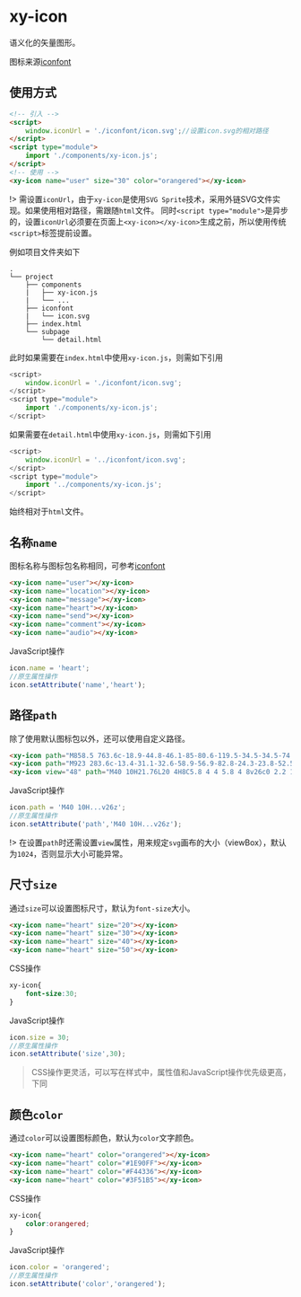 # xy-icon

语义化的矢量图形。

图标来源[iconfont](https://www.iconfont.cn/collections/detail?spm=a313x.7781069.1998910419.d9df05512&cid=9402)

## 使用方式

```html
<!-- 引入 -->
<script>
    window.iconUrl = './iconfont/icon.svg';//设置icon.svg的相对路径
</script>
<script type="module">
    import './components/xy-icon.js';
</script>
<!-- 使用 -->
<xy-icon name="user" size="30" color="orangered"></xy-icon>
```

!> 需设置`iconUrl`，由于`xy-icon`是使用`SVG Sprite`技术，采用外链SVG文件实现。如果使用相对路径，需跟随`html`文件。
同时`<script type="module">`是异步的，设置`iconUrl`必须要在页面上`<xy-icon></xy-icon>`生成之前，所以使用传统`<script>`标签提前设置。

例如项目文件夹如下

```text
.
└── project
    ├── components
    |   ├── xy-icon.js
    |   └── ...
    ├── iconfont
    |   └── icon.svg
    ├── index.html
    └── subpage
        └── detail.html
```

此时如果需要在`index.html`中使用`xy-icon.js`，则需如下引用

```js
<script>
    window.iconUrl = './iconfont/icon.svg';
</script>
<script type="module">
    import './components/xy-icon.js';
</script>
```

如果需要在`detail.html`中使用`xy-icon.js`，则需如下引用

```js
<script>
    window.iconUrl = '../iconfont/icon.svg';
</script>
<script type="module">
    import '../components/xy-icon.js';
</script>
```

始终相对于`html`文件。


## 名称`name`

图标名称与图标包名称相同，可参考[iconfont](https://www.iconfont.cn/collections/detail?spm=a313x.7781069.1998910419.d9df05512&cid=9402)

<xy-icon size="40" name="user"></xy-icon>
<xy-icon size="40" name="location"></xy-icon>
<xy-icon size="40" name="message"></xy-icon>
<xy-icon size="40" name="heart"></xy-icon>
<xy-icon size="40" name="send"></xy-icon>
<xy-icon size="40" name="comment"></xy-icon>
<xy-icon size="40" name="audio"></xy-icon>

```html
<xy-icon name="user"></xy-icon>
<xy-icon name="location"></xy-icon>
<xy-icon name="message"></xy-icon>
<xy-icon name="heart"></xy-icon>
<xy-icon name="send"></xy-icon>
<xy-icon name="comment"></xy-icon>
<xy-icon name="audio"></xy-icon>
```

JavaScript操作

```js
icon.name = 'heart';
//原生属性操作
icon.setAttribute('name','heart');
```

## 路径`path`

除了使用默认图标包以外，还可以使用自定义路径。

<xy-icon size="40" path="M858.5 763.6c-18.9-44.8-46.1-85-80.6-119.5-34.5-34.5-74.7-61.6-119.5-80.6-0.4-0.2-0.8-0.3-1.2-0.5C719.5 518 760 444.7 760 362c0-137-111-248-248-248S264 225 264 362c0 82.7 40.5 156 102.8 201.1-0.4 0.2-0.8 0.3-1.2 0.5-44.8 18.9-85 46-119.5 80.6-34.5 34.5-61.6 74.7-80.6 119.5C146.9 807.5 137 854 136 901.8c-0.1 4.5 3.5 8.2 8 8.2h60c4.4 0 7.9-3.5 8-7.8 2-77.2 33-149.5 87.8-204.3 56.7-56.7 132-87.9 212.2-87.9s155.5 31.2 212.2 87.9C779 752.7 810 825 812 902.2c0.1 4.4 3.6 7.8 8 7.8h60c4.5 0 8.1-3.7 8-8.2-1-47.8-10.9-94.3-29.5-138.2zM512 534c-45.9 0-89.1-17.9-121.6-50.4S340 407.9 340 362c0-45.9 17.9-89.1 50.4-121.6S466.1 190 512 190s89.1 17.9 121.6 50.4S684 316.1 684 362c0 45.9-17.9 89.1-50.4 121.6S557.9 534 512 534z"></xy-icon>
<xy-icon size="40" path="M923 283.6c-13.4-31.1-32.6-58.9-56.9-82.8-24.3-23.8-52.5-42.4-84-55.5-32.5-13.5-66.9-20.3-102.4-20.3-49.3 0-97.4 13.5-139.2 39-10 6.1-19.5 12.8-28.5 20.1-9-7.3-18.5-14-28.5-20.1-41.8-25.5-89.9-39-139.2-39-35.5 0-69.9 6.8-102.4 20.3-31.4 13-59.7 31.7-84 55.5-24.4 23.9-43.5 51.7-56.9 82.8-13.9 32.3-21 66.6-21 101.9 0 33.3 6.8 68 20.3 103.3 11.3 29.5 27.5 60.1 48.2 91 32.8 48.9 77.9 99.9 133.9 151.6 92.8 85.7 184.7 144.9 188.6 147.3l23.7 15.2c10.5 6.7 24 6.7 34.5 0l23.7-15.2c3.9-2.5 95.7-61.6 188.6-147.3 56-51.7 101.1-102.7 133.9-151.6 20.7-30.9 37-61.5 48.2-91 13.5-35.3 20.3-70 20.3-103.3 0.1-35.3-7-69.6-20.9-101.9zM512 814.8S156 586.7 156 385.5C156 283.6 240.3 201 344.3 201c73.1 0 136.5 40.8 167.7 100.4C543.2 241.8 606.6 201 679.7 201c104 0 188.3 82.6 188.3 184.5 0 201.2-356 429.3-356 429.3z"></xy-icon>
<xy-icon size="40" view="48" path="M40 10H21.76L20 4H8C5.8 4 4 5.8 4 8v26c0 2.2 1.8 4 4 4h14l2 6h16c2.2 0 4-1.8 4-4V14c0-2.2-1.8-4-4-4zM14.33 29.17c-4.51 0-8.17-3.67-8.17-8.17s3.67-8.17 8.17-8.17c2.08 0 3.97.74 5.47 2.13l.13.13-2.44 2.36-.12-.11c-.57-.54-1.56-1.17-3.04-1.17-2.62 0-4.75 2.17-4.75 4.84s2.13 4.84 4.75 4.84c2.74 0 3.93-1.75 4.25-2.92h-4.42v-3.1h7.9l.03.14c.08.42.11.79.11 1.21-.01 4.71-3.24 7.99-7.87 7.99zm12.07-3.4c.67 1.2 1.48 2.35 2.38 3.4l-1.07 1.06-1.31-4.46zm1.54-1.54h-1.98l-.61-2.08h7.99s-.68 2.63-3.12 5.47c-1.07-1.23-1.81-2.43-2.28-3.39zM42 40c0 1.1-.9 2-2 2H26l4-4-1.63-5.53 1.84-1.84L35.58 36l1.46-1.46-5.41-5.37c1.8-2.07 3.2-4.5 3.83-7.01H38v-2.08h-7.27V18h-2.08v2.08h-3.92L22.35 12H40c1.1 0 2 .9 2 2v26z"></xy-icon>

```html
<xy-icon path="M858.5 763.6c-18.9-44.8-46.1-85-80.6-119.5-34.5-34.5-74.7-61.6-119.5-80.6-0.4-0.2-0.8-0.3-1.2-0.5C719.5 518 760 444.7 760 362c0-137-111-248-248-248S264 225 264 362c0 82.7 40.5 156 102.8 201.1-0.4 0.2-0.8 0.3-1.2 0.5-44.8 18.9-85 46-119.5 80.6-34.5 34.5-61.6 74.7-80.6 119.5C146.9 807.5 137 854 136 901.8c-0.1 4.5 3.5 8.2 8 8.2h60c4.4 0 7.9-3.5 8-7.8 2-77.2 33-149.5 87.8-204.3 56.7-56.7 132-87.9 212.2-87.9s155.5 31.2 212.2 87.9C779 752.7 810 825 812 902.2c0.1 4.4 3.6 7.8 8 7.8h60c4.5 0 8.1-3.7 8-8.2-1-47.8-10.9-94.3-29.5-138.2zM512 534c-45.9 0-89.1-17.9-121.6-50.4S340 407.9 340 362c0-45.9 17.9-89.1 50.4-121.6S466.1 190 512 190s89.1 17.9 121.6 50.4S684 316.1 684 362c0 45.9-17.9 89.1-50.4 121.6S557.9 534 512 534z"></xy-icon>
<xy-icon path="M923 283.6c-13.4-31.1-32.6-58.9-56.9-82.8-24.3-23.8-52.5-42.4-84-55.5-32.5-13.5-66.9-20.3-102.4-20.3-49.3 0-97.4 13.5-139.2 39-10 6.1-19.5 12.8-28.5 20.1-9-7.3-18.5-14-28.5-20.1-41.8-25.5-89.9-39-139.2-39-35.5 0-69.9 6.8-102.4 20.3-31.4 13-59.7 31.7-84 55.5-24.4 23.9-43.5 51.7-56.9 82.8-13.9 32.3-21 66.6-21 101.9 0 33.3 6.8 68 20.3 103.3 11.3 29.5 27.5 60.1 48.2 91 32.8 48.9 77.9 99.9 133.9 151.6 92.8 85.7 184.7 144.9 188.6 147.3l23.7 15.2c10.5 6.7 24 6.7 34.5 0l23.7-15.2c3.9-2.5 95.7-61.6 188.6-147.3 56-51.7 101.1-102.7 133.9-151.6 20.7-30.9 37-61.5 48.2-91 13.5-35.3 20.3-70 20.3-103.3 0.1-35.3-7-69.6-20.9-101.9zM512 814.8S156 586.7 156 385.5C156 283.6 240.3 201 344.3 201c73.1 0 136.5 40.8 167.7 100.4C543.2 241.8 606.6 201 679.7 201c104 0 188.3 82.6 188.3 184.5 0 201.2-356 429.3-356 429.3z"></xy-icon>
<xy-icon view="48" path="M40 10H21.76L20 4H8C5.8 4 4 5.8 4 8v26c0 2.2 1.8 4 4 4h14l2 6h16c2.2 0 4-1.8 4-4V14c0-2.2-1.8-4-4-4zM14.33 29.17c-4.51 0-8.17-3.67-8.17-8.17s3.67-8.17 8.17-8.17c2.08 0 3.97.74 5.47 2.13l.13.13-2.44 2.36-.12-.11c-.57-.54-1.56-1.17-3.04-1.17-2.62 0-4.75 2.17-4.75 4.84s2.13 4.84 4.75 4.84c2.74 0 3.93-1.75 4.25-2.92h-4.42v-3.1h7.9l.03.14c.08.42.11.79.11 1.21-.01 4.71-3.24 7.99-7.87 7.99zm12.07-3.4c.67 1.2 1.48 2.35 2.38 3.4l-1.07 1.06-1.31-4.46zm1.54-1.54h-1.98l-.61-2.08h7.99s-.68 2.63-3.12 5.47c-1.07-1.23-1.81-2.43-2.28-3.39zM42 40c0 1.1-.9 2-2 2H26l4-4-1.63-5.53 1.84-1.84L35.58 36l1.46-1.46-5.41-5.37c1.8-2.07 3.2-4.5 3.83-7.01H38v-2.08h-7.27V18h-2.08v2.08h-3.92L22.35 12H40c1.1 0 2 .9 2 2v26z"></xy-icon>
```

JavaScript操作

```js
icon.path = 'M40 10H...v26z';
//原生属性操作
icon.setAttribute('path','M40 10H...v26z');
```

!> 在设置`path`时还需设置`view`属性，用来规定`svg`画布的大小（viewBox），默认为`1024`，否则显示大小可能异常。

## 尺寸`size`

通过`size`可以设置图标尺寸，默认为`font-size`大小。

<xy-icon name="heart" size="20"></xy-icon>
<xy-icon name="heart" size="30"></xy-icon>
<xy-icon name="heart" size="40"></xy-icon>
<xy-icon name="heart" size="50"></xy-icon>

```html
<xy-icon name="heart" size="20"></xy-icon>
<xy-icon name="heart" size="30"></xy-icon>
<xy-icon name="heart" size="40"></xy-icon>
<xy-icon name="heart" size="50"></xy-icon>
```

CSS操作

```css
xy-icon{
    font-size:30;
}
```

JavaScript操作

```js
icon.size = 30;
//原生属性操作
icon.setAttribute('size',30);
```

> CSS操作更灵活，可以写在样式中，属性值和JavaScript操作优先级更高，下同

## 颜色`color`

通过`color`可以设置图标颜色，默认为`color`文字颜色。

<xy-icon size="40" name="heart" color="orangered"></xy-icon>
<xy-icon size="40" name="heart" color="#1E90FF"></xy-icon>
<xy-icon size="40" name="heart" color="#F44336"></xy-icon>
<xy-icon size="40" name="heart" color="#3F51B5"></xy-icon>

```html
<xy-icon name="heart" color="orangered"></xy-icon>
<xy-icon name="heart" color="#1E90FF"></xy-icon>
<xy-icon name="heart" color="#F44336"></xy-icon>
<xy-icon name="heart" color="#3F51B5"></xy-icon>
```

CSS操作

```css
xy-icon{
    color:orangered;
}
```

JavaScript操作

```js
icon.color = 'orangered';
//原生属性操作
icon.setAttribute('color','orangered');
```
